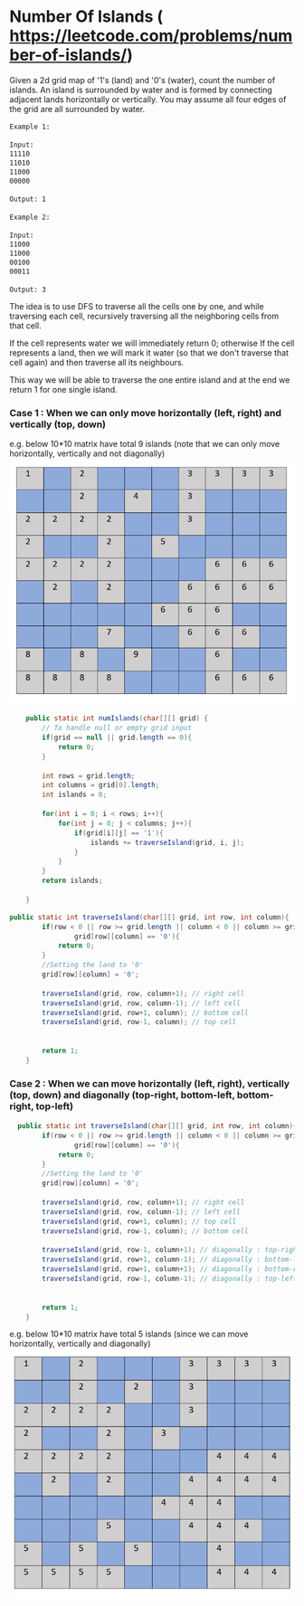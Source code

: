 # Number Of Islands ( https://leetcode.com/problems/number-of-islands/)

Given a 2d grid map of '1's (land) and '0's (water), count the number of islands. An island is surrounded by water and is formed by connecting adjacent lands horizontally or vertically. You may assume all four edges of the grid are all surrounded by water.

```
Example 1:

Input:
11110
11010
11000
00000

Output: 1

Example 2:

Input:
11000
11000
00100
00011

Output: 3
```

The idea is to use DFS to traverse all the cells one by one, and while traversing each cell, recursively traversing all the neighboring cells from that cell.

If the cell represents water we will immediately return 0; otherwise If the cell represents a land, then we will mark it water (so that we don't traverse that cell again) and then traverse all its neighbours.

This way we will be able to traverse the one entire island and at the end we return 1 for one single island.

### Case 1 : When we can only move horizontally (left, right) and vertically (top, down)
e.g. below 10*10 matrix have total 9 islands (note that we can only move horizontally, vertically and not diagonally)
![When we can move to only right left](right-left-top-down.PNG?raw=true "Title")

```java
    public static int numIslands(char[][] grid) {
        // To handle null or empty grid input
        if(grid == null || grid.length == 0){
            return 0;
        }
        
        int rows = grid.length;
        int columns = grid[0].length;
        int islands = 0;
        
        for(int i = 0; i < rows; i++){
            for(int j = 0; j < columns; j++){
                if(grid[i][j] == '1'){
                    islands += traverseIsland(grid, i, j);
                }
            }
        }
        return islands;
        
    }
```

```java
public static int traverseIsland(char[][] grid, int row, int column){
        if(row < 0 || row >= grid.length || column < 0 || column >= grid[0].length ||
                grid[row][column] == '0'){
            return 0;
        }
        //Setting the land to '0'
        grid[row][column] = '0';
    
        traverseIsland(grid, row, column+1); // right cell
        traverseIsland(grid, row, column-1); // left cell
        traverseIsland(grid, row+1, column); // bottom cell
        traverseIsland(grid, row-1, column); // top cell
        
        
        return 1;
    }
```


### Case 2 : When we can move horizontally (left, right), vertically (top, down) and diagonally (top-right, bottom-left, bottom-right, top-left)

```java
  public static int traverseIsland(char[][] grid, int row, int column){
        if(row < 0 || row >= grid.length || column < 0 || column >= grid[0].length ||
                grid[row][column] == '0'){
            return 0;
        }
        //Setting the land to '0'
        grid[row][column] = '0';
    
        traverseIsland(grid, row, column+1); // right cell
        traverseIsland(grid, row, column-1); // left cell
        traverseIsland(grid, row+1, column); // top cell
        traverseIsland(grid, row-1, column); // bottom cell
        
        traverseIsland(grid, row-1, column+1); // diagonally : top-right cell
        traverseIsland(grid, row+1, column-1); // diagonally : bottom-left cell
        traverseIsland(grid, row+1, column+1); // diagonally : bottom-right cell
        traverseIsland(grid, row-1, column-1); // diagonally : top-left cell
        
        
        return 1;
    }
```
e.g. below 10*10 matrix have total 5 islands (since we can move horizontally, vertically and diagonally)
![When we can move horizontally, vertically and diagonally](right-left-top-down-diagonal.PNG?raw=true "Title")
